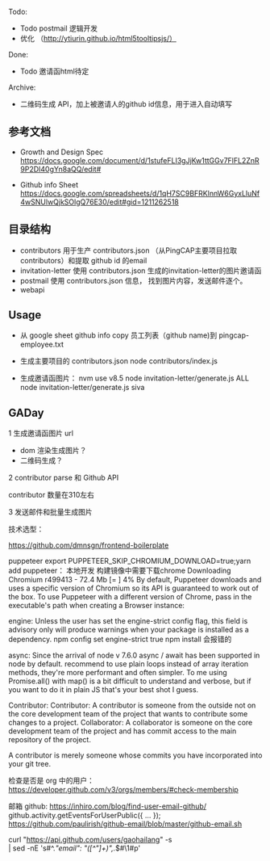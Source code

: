 

Todo:
- Todo postmail 逻辑开发
- 优化 （http://ytiurin.github.io/html5tooltipsjs/）

Done:
- Todo 邀请函html待定


Archive:
- 二维码生成 API，加上被邀请人的github id信息，用于进入自动填写


## 参考文档

- Growth and Design Spec
https://docs.google.com/document/d/1stufeFLI3gJjKw1ttGGv7FlFL2ZnR9P2DI40gYn8aQQ/edit#

- Github info Sheet
https://docs.google.com/spreadsheets/d/1qH7SC9BFRKlnnW6GyxLluNf4wSNUlwQjkSOlgQ76E30/edit#gid=1211262518


## 目录结构

- contributors 用于生产 contributors.json （从PingCAP主要项目拉取contributors）和提取 github id 的email
- invitation-letter 使用 contributors.json 生成的invitation-letter的图片邀请函
- postmail 使用 contributors.json 信息， 找到图片内容，发送邮件逐个。
- webapi


## Usage

- 从 google sheet github info copy 员工列表（github name)到 pingcap-employee.txt

- 生成主要项目的 contributors.json
node contributors/index.js

- 生成邀请函图片：
nvm use v8.5
node invitation-letter/generate.js ALL
node invitation-letter/generate.js siva



## GADay

1 生成邀请函图片 url

- dom 渲染生成图片？
- 二维码生成？

2 contributor parse 和 Github API

contributor 数量在310左右

3 发送邮件和批量生成图片



技术选型：


https://github.com/dmnsgn/frontend-boilerplate


puppeteer
export PUPPETEER_SKIP_CHROMIUM_DOWNLOAD=true;yarn add puppeteer： 本地开发
构建镜像中需要下载chrome
Downloading Chromium r499413 - 72.4 Mb [=                   ] 4%
By default, Puppeteer downloads and uses a specific version of Chromium so its API is guaranteed to work out of the box. To use Puppeteer with a different version of Chrome, pass in the executable's path when creating a Browser instance:


engine:
Unless the user has set the engine-strict config flag, this field is advisory only will produce warnings when your package is installed as a dependency.
npm config set engine-strict true
npm install 会报错的


async:
Since the arrival of node v 7.6.0 async / await has been supported in node by default.
recommend to use plain loops instead of array iteration methods, they're more performant and often simpler.
To me using Promise.all() with map() is a bit difficult to understand and verbose, but if you want to do it in plain JS that's your best shot I guess.


Contributor:
Contributor: A contributor is someone from the outside not on the core development team of the project that wants to contribute some changes to a project.
Collaborator: A collaborator is someone on the core development team of the project and has commit access to the main repository of the project.

A contributor is merely someone whose commits you have incorporated into your git tree.

检查是否是 org 中的用户：
https://developer.github.com/v3/orgs/members/#check-membership


邮箱 github:
https://inhiro.com/blog/find-user-email-github/
github.activity.getEventsForUserPublic({ ... });
https://github.com/paulirish/github-email/blob/master/github-email.sh

curl "https://api.github.com/users/gaohailang" -s \
    | sed -nE 's#^.*"email": "([^"]+)",.*$#\1#p'
